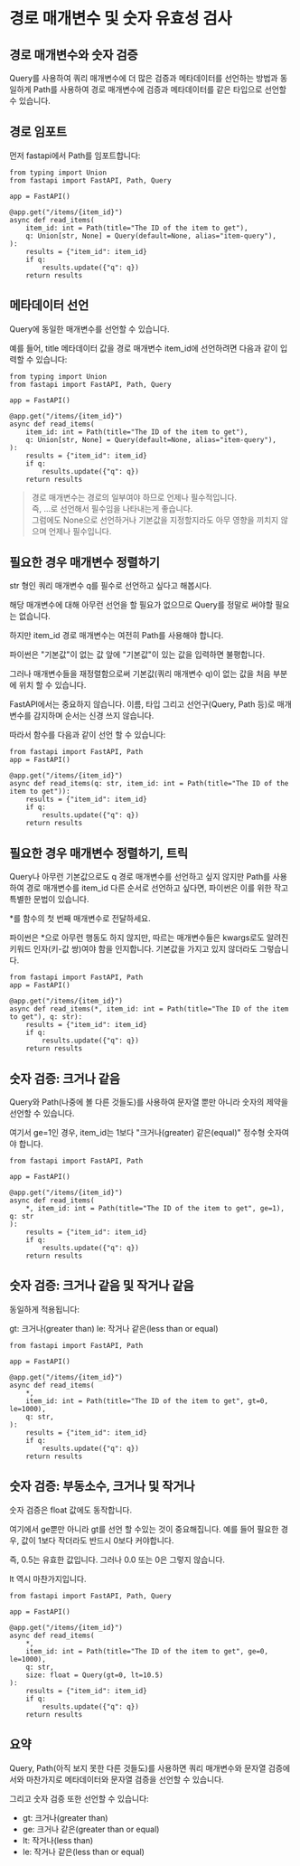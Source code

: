 # 경로 매개변수 및 숫자 유효성 검사

## 경로 매개변수와 숫자 검증
Query를 사용하여 쿼리 매개변수에 더 많은 검증과 메타데이터를 선언하는 방법과 동일하게 Path를 사용하여 경로 매개변수에 검증과 메타데이터를 같은 타입으로 선언할 수 있습니다.

## 경로 임포트

먼저 fastapi에서 Path를 임포트합니다:

```
from typing import Union
from fastapi import FastAPI, Path, Query

app = FastAPI()

@app.get("/items/{item_id}")
async def read_items(
    item_id: int = Path(title="The ID of the item to get"),
    q: Union[str, None] = Query(default=None, alias="item-query"),
):
    results = {"item_id": item_id}
    if q:
        results.update({"q": q})
    return results
```

## 메타데이터 선언

Query에 동일한 매개변수를 선언할 수 있습니다.

예를 들어, title 메타데이터 값을 경로 매개변수 item_id에 선언하려면 다음과 같이 입력할 수 있습니다:

```
from typing import Union
from fastapi import FastAPI, Path, Query

app = FastAPI()

@app.get("/items/{item_id}")
async def read_items(
    item_id: int = Path(title="The ID of the item to get"),
    q: Union[str, None] = Query(default=None, alias="item-query"),
):
    results = {"item_id": item_id}
    if q:
        results.update({"q": q})
    return results
```

> 경로 매개변수는 경로의 일부여야 하므로 언제나 필수적입니다.<br>즉, ...로 선언해서 필수임을 나타내는게 좋습니다.<br>그럼에도 None으로 선언하거나 기본값을 지정할지라도 아무 영향을 끼치지 않으며 언제나 필수입니다.

## 필요한 경우 매개변수 정렬하기

str 형인 쿼리 매개변수 q를 필수로 선언하고 싶다고 해봅시다.

해당 매개변수에 대해 아무런 선언을 할 필요가 없으므로 Query를 정말로 써야할 필요는 없습니다.

하지만 item_id 경로 매개변수는 여전히 Path를 사용해야 합니다.

파이썬은 "기본값"이 없는 값 앞에 "기본값"이 있는 값을 입력하면 불평합니다.

그러나 매개변수들을 재정렬함으로써 기본값(쿼리 매개변수 q)이 없는 값을 처음 부분에 위치 할 수 있습니다.

FastAPI에서는 중요하지 않습니다. 이름, 타입 그리고 선언구(Query, Path 등)로 매개변수를 감지하며 순서는 신경 쓰지 않습니다.

따라서 함수를 다음과 같이 선언 할 수 있습니다:

```
from fastapi import FastAPI, Path
app = FastAPI()

@app.get("/items/{item_id}")
async def read_items(q: str, item_id: int = Path(title="The ID of the item to get")):
    results = {"item_id": item_id}
    if q:
        results.update({"q": q})
    return results
```

## 필요한 경우 매개변수 정렬하기, 트릭

Query나 아무런 기본값으로도 q 경로 매개변수를 선언하고 싶지 않지만 Path를 사용하여 경로 매개변수를 item_id 다른 순서로 선언하고 싶다면, 파이썬은 이를 위한 작고 특별한 문법이 있습니다.

*를 함수의 첫 번째 매개변수로 전달하세요.

파이썬은 *으로 아무런 행동도 하지 않지만, 따르는 매개변수들은 kwargs로도 알려진 키워드 인자(키-값 쌍)여야 함을 인지합니다. 기본값을 가지고 있지 않더라도 그렇습니다.

```
from fastapi import FastAPI, Path
app = FastAPI()

@app.get("/items/{item_id}")
async def read_items(*, item_id: int = Path(title="The ID of the item to get"), q: str):
    results = {"item_id": item_id}
    if q:
        results.update({"q": q})
    return results
```

## 숫자 검증: 크거나 같음

Query와 Path(나중에 볼 다른 것들도)를 사용하여 문자열 뿐만 아니라 숫자의 제약을 선언할 수 있습니다.

여기서 ge=1인 경우, item_id는 1보다 "크거나(greater) 같은(equal)" 정수형 숫자여야 합니다.

```
from fastapi import FastAPI, Path

app = FastAPI()

@app.get("/items/{item_id}")
async def read_items(
    *, item_id: int = Path(title="The ID of the item to get", ge=1), q: str
):
    results = {"item_id": item_id}
    if q:
        results.update({"q": q})
    return results
```

## 숫자 검증: 크거나 같음 및 작거나 같음

동일하게 적용됩니다:

gt: 크거나(greater than)
le: 작거나 같은(less than or equal)

```
from fastapi import FastAPI, Path

app = FastAPI()

@app.get("/items/{item_id}")
async def read_items(
    *,
    item_id: int = Path(title="The ID of the item to get", gt=0, le=1000),
    q: str,
):
    results = {"item_id": item_id}
    if q:
        results.update({"q": q})
    return results
```

## 숫자 검증: 부동소수, 크거나 및 작거나

숫자 검증은 float 값에도 동작합니다.

여기에서 ge뿐만 아니라 gt를 선언 할 수있는 것이 중요해집니다. 예를 들어 필요한 경우, 값이 1보다 작더라도 반드시 0보다 커야합니다.

즉, 0.5는 유효한 값입니다. 그러나 0.0 또는 0은 그렇지 않습니다.

lt 역시 마찬가지입니다.

```
from fastapi import FastAPI, Path, Query

app = FastAPI()

@app.get("/items/{item_id}")
async def read_items(
    *,
    item_id: int = Path(title="The ID of the item to get", ge=0, le=1000),
    q: str,
    size: float = Query(gt=0, lt=10.5)
):
    results = {"item_id": item_id}
    if q:
        results.update({"q": q})
    return results
```

## 요약

Query, Path(아직 보지 못한 다른 것들도)를 사용하면 쿼리 매개변수와 문자열 검증에서와 마찬가지로 메타데이터와 문자열 검증을 선언할 수 있습니다.

그리고 숫자 검증 또한 선언할 수 있습니다:

- gt: 크거나(greater than)
- ge: 크거나 같은(greater than or equal)
- lt: 작거나(less than)
- le: 작거나 같은(less than or equal)
